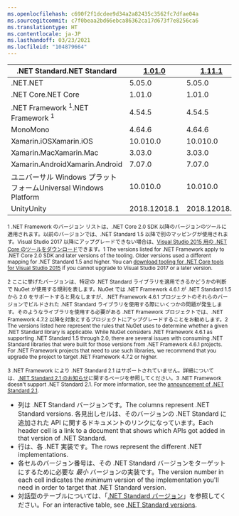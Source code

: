 ```yaml
---
ms.openlocfilehash: c690f2f1dcdee9d34a2a82435c3562fc7dfae04a
ms.sourcegitcommit: c7f0beaa2bd66ebca86362ca17d673f7e8256ca6
ms.translationtype: HT
ms.contentlocale: ja-JP
ms.lasthandoff: 03/23/2021
ms.locfileid: "104879664"
---
```

| <span data-ttu-id="437df-101">.NET Standard</span><span class="sxs-lookup"><span data-stu-id="437df-101">.NET Standard</span></span>              | <span data-ttu-id="437df-102">[1.0]</span><span class="sxs-lookup"><span data-stu-id="437df-102">[1.0]</span></span>  | <span data-ttu-id="437df-103">[1.1]</span><span class="sxs-lookup"><span data-stu-id="437df-103">[1.1]</span></span>  | <span data-ttu-id="437df-104">[1.2]</span><span class="sxs-lookup"><span data-stu-id="437df-104">[1.2]</span></span> | <span data-ttu-id="437df-105">[1.3]</span><span class="sxs-lookup"><span data-stu-id="437df-105">[1.3]</span></span> | <span data-ttu-id="437df-106">[1.4]</span><span class="sxs-lookup"><span data-stu-id="437df-106">[1.4]</span></span> | <span data-ttu-id="437df-107">[1.5]</span><span class="sxs-lookup"><span data-stu-id="437df-107">[1.5]</span></span>              | <span data-ttu-id="437df-108">[1.6]</span><span class="sxs-lookup"><span data-stu-id="437df-108">[1.6]</span></span>              | <span data-ttu-id="437df-109">[2.0]</span><span class="sxs-lookup"><span data-stu-id="437df-109">[2.0]</span></span>               | <span data-ttu-id="437df-110">[2.1]</span><span class="sxs-lookup"><span data-stu-id="437df-110">[2.1]</span></span> |
|----------------------------|--------|--------|-------|-------|-------|--------------------|--------------------|---------------------|---------------------
| <span data-ttu-id="437df-111">.NET</span><span class="sxs-lookup"><span data-stu-id="437df-111">.NET</span></span>                       | <span data-ttu-id="437df-112">5.0</span><span class="sxs-lookup"><span data-stu-id="437df-112">5.0</span></span>    | <span data-ttu-id="437df-113">5.0</span><span class="sxs-lookup"><span data-stu-id="437df-113">5.0</span></span>    | <span data-ttu-id="437df-114">5.0</span><span class="sxs-lookup"><span data-stu-id="437df-114">5.0</span></span>   | <span data-ttu-id="437df-115">5.0</span><span class="sxs-lookup"><span data-stu-id="437df-115">5.0</span></span>   | <span data-ttu-id="437df-116">5.0</span><span class="sxs-lookup"><span data-stu-id="437df-116">5.0</span></span>   | <span data-ttu-id="437df-117">5.0</span><span class="sxs-lookup"><span data-stu-id="437df-117">5.0</span></span>                | <span data-ttu-id="437df-118">5.0</span><span class="sxs-lookup"><span data-stu-id="437df-118">5.0</span></span>                | <span data-ttu-id="437df-119">5.0</span><span class="sxs-lookup"><span data-stu-id="437df-119">5.0</span></span>                 | <span data-ttu-id="437df-120">5.0</span><span class="sxs-lookup"><span data-stu-id="437df-120">5.0</span></span> |
| <span data-ttu-id="437df-121">.NET Core</span><span class="sxs-lookup"><span data-stu-id="437df-121">.NET Core</span></span>                  | <span data-ttu-id="437df-122">1.0</span><span class="sxs-lookup"><span data-stu-id="437df-122">1.0</span></span>    | <span data-ttu-id="437df-123">1.0</span><span class="sxs-lookup"><span data-stu-id="437df-123">1.0</span></span>    | <span data-ttu-id="437df-124">1.0</span><span class="sxs-lookup"><span data-stu-id="437df-124">1.0</span></span>   | <span data-ttu-id="437df-125">1.0</span><span class="sxs-lookup"><span data-stu-id="437df-125">1.0</span></span>   | <span data-ttu-id="437df-126">1.0</span><span class="sxs-lookup"><span data-stu-id="437df-126">1.0</span></span>   | <span data-ttu-id="437df-127">1.0</span><span class="sxs-lookup"><span data-stu-id="437df-127">1.0</span></span>                | <span data-ttu-id="437df-128">1.0</span><span class="sxs-lookup"><span data-stu-id="437df-128">1.0</span></span>                | <span data-ttu-id="437df-129">2.0</span><span class="sxs-lookup"><span data-stu-id="437df-129">2.0</span></span>                 | <span data-ttu-id="437df-130">3.0</span><span class="sxs-lookup"><span data-stu-id="437df-130">3.0</span></span> |
| <span data-ttu-id="437df-131">.NET Framework <sup>1</sup></span><span class="sxs-lookup"><span data-stu-id="437df-131">.NET Framework <sup>1</sup></span></span>| <span data-ttu-id="437df-132">4.5</span><span class="sxs-lookup"><span data-stu-id="437df-132">4.5</span></span>    | <span data-ttu-id="437df-133">4.5</span><span class="sxs-lookup"><span data-stu-id="437df-133">4.5</span></span>    | <span data-ttu-id="437df-134">4.5.1</span><span class="sxs-lookup"><span data-stu-id="437df-134">4.5.1</span></span> | <span data-ttu-id="437df-135">4.6</span><span class="sxs-lookup"><span data-stu-id="437df-135">4.6</span></span>   | <span data-ttu-id="437df-136">4.6.1</span><span class="sxs-lookup"><span data-stu-id="437df-136">4.6.1</span></span> | <span data-ttu-id="437df-137">4.6.1 <sup>2</sup></span><span class="sxs-lookup"><span data-stu-id="437df-137">4.6.1 <sup>2</sup></span></span> | <span data-ttu-id="437df-138">4.6.1 <sup>2</sup></span><span class="sxs-lookup"><span data-stu-id="437df-138">4.6.1 <sup>2</sup></span></span> | <span data-ttu-id="437df-139">4.6.1 <sup>2</sup></span><span class="sxs-lookup"><span data-stu-id="437df-139">4.6.1 <sup>2</sup></span></span>  | <span data-ttu-id="437df-140">該当なし<sup>3</sup></span><span class="sxs-lookup"><span data-stu-id="437df-140">N/A<sup>3</sup></span></span> |
| <span data-ttu-id="437df-141">Mono</span><span class="sxs-lookup"><span data-stu-id="437df-141">Mono</span></span>                       | <span data-ttu-id="437df-142">4.6</span><span class="sxs-lookup"><span data-stu-id="437df-142">4.6</span></span>    | <span data-ttu-id="437df-143">4.6</span><span class="sxs-lookup"><span data-stu-id="437df-143">4.6</span></span>    | <span data-ttu-id="437df-144">4.6</span><span class="sxs-lookup"><span data-stu-id="437df-144">4.6</span></span>   | <span data-ttu-id="437df-145">4.6</span><span class="sxs-lookup"><span data-stu-id="437df-145">4.6</span></span>   | <span data-ttu-id="437df-146">4.6</span><span class="sxs-lookup"><span data-stu-id="437df-146">4.6</span></span>   | <span data-ttu-id="437df-147">4.6</span><span class="sxs-lookup"><span data-stu-id="437df-147">4.6</span></span>                | <span data-ttu-id="437df-148">4.6</span><span class="sxs-lookup"><span data-stu-id="437df-148">4.6</span></span>                | <span data-ttu-id="437df-149">5.4</span><span class="sxs-lookup"><span data-stu-id="437df-149">5.4</span></span>                 | <span data-ttu-id="437df-150">6.4</span><span class="sxs-lookup"><span data-stu-id="437df-150">6.4</span></span> |
| <span data-ttu-id="437df-151">Xamarin.iOS</span><span class="sxs-lookup"><span data-stu-id="437df-151">Xamarin.iOS</span></span>                | <span data-ttu-id="437df-152">10.0</span><span class="sxs-lookup"><span data-stu-id="437df-152">10.0</span></span>   | <span data-ttu-id="437df-153">10.0</span><span class="sxs-lookup"><span data-stu-id="437df-153">10.0</span></span>   | <span data-ttu-id="437df-154">10.0</span><span class="sxs-lookup"><span data-stu-id="437df-154">10.0</span></span>  | <span data-ttu-id="437df-155">10.0</span><span class="sxs-lookup"><span data-stu-id="437df-155">10.0</span></span>  | <span data-ttu-id="437df-156">10.0</span><span class="sxs-lookup"><span data-stu-id="437df-156">10.0</span></span>  | <span data-ttu-id="437df-157">10.0</span><span class="sxs-lookup"><span data-stu-id="437df-157">10.0</span></span>               | <span data-ttu-id="437df-158">10.0</span><span class="sxs-lookup"><span data-stu-id="437df-158">10.0</span></span>               | <span data-ttu-id="437df-159">10.14</span><span class="sxs-lookup"><span data-stu-id="437df-159">10.14</span></span>               | <span data-ttu-id="437df-160">12.16</span><span class="sxs-lookup"><span data-stu-id="437df-160">12.16</span></span> |
| <span data-ttu-id="437df-161">Xamarin.Mac</span><span class="sxs-lookup"><span data-stu-id="437df-161">Xamarin.Mac</span></span>                | <span data-ttu-id="437df-162">3.0</span><span class="sxs-lookup"><span data-stu-id="437df-162">3.0</span></span>    | <span data-ttu-id="437df-163">3.0</span><span class="sxs-lookup"><span data-stu-id="437df-163">3.0</span></span>    | <span data-ttu-id="437df-164">3.0</span><span class="sxs-lookup"><span data-stu-id="437df-164">3.0</span></span>   | <span data-ttu-id="437df-165">3.0</span><span class="sxs-lookup"><span data-stu-id="437df-165">3.0</span></span>   | <span data-ttu-id="437df-166">3.0</span><span class="sxs-lookup"><span data-stu-id="437df-166">3.0</span></span>   | <span data-ttu-id="437df-167">3.0</span><span class="sxs-lookup"><span data-stu-id="437df-167">3.0</span></span>                | <span data-ttu-id="437df-168">3.0</span><span class="sxs-lookup"><span data-stu-id="437df-168">3.0</span></span>                | <span data-ttu-id="437df-169">3.8</span><span class="sxs-lookup"><span data-stu-id="437df-169">3.8</span></span>                 | <span data-ttu-id="437df-170">5.16</span><span class="sxs-lookup"><span data-stu-id="437df-170">5.16</span></span> |
| <span data-ttu-id="437df-171">Xamarin.Android</span><span class="sxs-lookup"><span data-stu-id="437df-171">Xamarin.Android</span></span>            | <span data-ttu-id="437df-172">7.0</span><span class="sxs-lookup"><span data-stu-id="437df-172">7.0</span></span>    | <span data-ttu-id="437df-173">7.0</span><span class="sxs-lookup"><span data-stu-id="437df-173">7.0</span></span>    | <span data-ttu-id="437df-174">7.0</span><span class="sxs-lookup"><span data-stu-id="437df-174">7.0</span></span>   | <span data-ttu-id="437df-175">7.0</span><span class="sxs-lookup"><span data-stu-id="437df-175">7.0</span></span>   | <span data-ttu-id="437df-176">7.0</span><span class="sxs-lookup"><span data-stu-id="437df-176">7.0</span></span>   | <span data-ttu-id="437df-177">7.0</span><span class="sxs-lookup"><span data-stu-id="437df-177">7.0</span></span>                | <span data-ttu-id="437df-178">7.0</span><span class="sxs-lookup"><span data-stu-id="437df-178">7.0</span></span>                | <span data-ttu-id="437df-179">8.0</span><span class="sxs-lookup"><span data-stu-id="437df-179">8.0</span></span>                 | <span data-ttu-id="437df-180">10.0</span><span class="sxs-lookup"><span data-stu-id="437df-180">10.0</span></span> |
| <span data-ttu-id="437df-181">ユニバーサル Windows プラットフォーム</span><span class="sxs-lookup"><span data-stu-id="437df-181">Universal Windows Platform</span></span> | <span data-ttu-id="437df-182">10.0</span><span class="sxs-lookup"><span data-stu-id="437df-182">10.0</span></span>   | <span data-ttu-id="437df-183">10.0</span><span class="sxs-lookup"><span data-stu-id="437df-183">10.0</span></span>   | <span data-ttu-id="437df-184">10.0</span><span class="sxs-lookup"><span data-stu-id="437df-184">10.0</span></span>  | <span data-ttu-id="437df-185">10.0</span><span class="sxs-lookup"><span data-stu-id="437df-185">10.0</span></span>  | <span data-ttu-id="437df-186">10.0</span><span class="sxs-lookup"><span data-stu-id="437df-186">10.0</span></span>  | <span data-ttu-id="437df-187">10.0.16299</span><span class="sxs-lookup"><span data-stu-id="437df-187">10.0.16299</span></span>         | <span data-ttu-id="437df-188">10.0.16299</span><span class="sxs-lookup"><span data-stu-id="437df-188">10.0.16299</span></span>         | <span data-ttu-id="437df-189">10.0.16299</span><span class="sxs-lookup"><span data-stu-id="437df-189">10.0.16299</span></span>          | <span data-ttu-id="437df-190">TBD</span><span class="sxs-lookup"><span data-stu-id="437df-190">TBD</span></span> |
| <span data-ttu-id="437df-191">Unity</span><span class="sxs-lookup"><span data-stu-id="437df-191">Unity</span></span>                      | <span data-ttu-id="437df-192">2018.1</span><span class="sxs-lookup"><span data-stu-id="437df-192">2018.1</span></span> | <span data-ttu-id="437df-193">2018.1</span><span class="sxs-lookup"><span data-stu-id="437df-193">2018.1</span></span> | <span data-ttu-id="437df-194">2018.1</span><span class="sxs-lookup"><span data-stu-id="437df-194">2018.1</span></span>| <span data-ttu-id="437df-195">2018.1</span><span class="sxs-lookup"><span data-stu-id="437df-195">2018.1</span></span>| <span data-ttu-id="437df-196">2018.1</span><span class="sxs-lookup"><span data-stu-id="437df-196">2018.1</span></span>| <span data-ttu-id="437df-197">2018.1</span><span class="sxs-lookup"><span data-stu-id="437df-197">2018.1</span></span>             |  <span data-ttu-id="437df-198">2018.1</span><span class="sxs-lookup"><span data-stu-id="437df-198">2018.1</span></span>            | <span data-ttu-id="437df-199">2018.1</span><span class="sxs-lookup"><span data-stu-id="437df-199">2018.1</span></span>              | <span data-ttu-id="437df-200">TBD</span><span class="sxs-lookup"><span data-stu-id="437df-200">TBD</span></span> |

<span data-ttu-id="437df-201"><sup>1 .NET Framework のバージョン リストは、.NET Core 2.0 SDK 以降のバージョンのツールに適用されます。以前のバージョンでは、.NET Standard 1.5 以降で別のマッピングが使用されます。Visual Studio 2017 以降にアップグレードできない場合は、[Visual Studio 2015 用の .NET Core のツールをダウンロード](https://github.com/dotnet/core/blob/main/release-notes/download-archive.md)できます。</sup></span><span class="sxs-lookup"><span data-stu-id="437df-201"><sup>1 The versions listed for .NET Framework apply to .NET Core 2.0 SDK and later versions of the tooling. Older versions used a different mapping for .NET Standard 1.5 and higher. You can [download tooling for .NET Core tools for Visual Studio 2015](https://github.com/dotnet/core/blob/main/release-notes/download-archive.md) if you cannot upgrade to Visual Studio 2017 or a later version.</sup></span></span>

<span data-ttu-id="437df-202"><sup>2 ここに挙げたバージョンは、特定の .NET Standard ライブラリを適用できるかどうかの判断で NuGet が使用する規則を表します。NuGet では .NET Framework 4.6.1 が .NET Standard 1.5 から 2.0 をサポートすると見なしますが、.NET Framework 4.6.1 プロジェクトのそれらのバージョンでビルドされた .NET Standard ライブラリを使用する際にいくつかの問題が発生します。そのようなライブラリを使用する必要がある .NET Framework プロジェクトでは、.NET Framework 4.7.2 以降を対象とするプロジェクトにアップグレードすることをお勧めします。</sup></span><span class="sxs-lookup"><span data-stu-id="437df-202"><sup>2 The versions listed here represent the rules that NuGet uses to determine whether a given .NET Standard library is applicable. While NuGet considers .NET Framework 4.6.1 as supporting .NET Standard 1.5 through 2.0, there are several issues with consuming .NET Standard libraries that were built for those versions from .NET Framework 4.6.1 projects. For .NET Framework projects that need to use such libraries, we recommend that you upgrade the project to target .NET Framework 4.7.2 or higher.</sup></span></span>

<span data-ttu-id="437df-203"><sup>3 .NET Framework により .NET Standard 2.1 はサポートされていません。詳細については、[.NET Standard 2.1 のお知らせ](https://devblogs.microsoft.com/dotnet/announcing-net-standard-2-1/)に関するページを参照してください。</sup></span><span class="sxs-lookup"><span data-stu-id="437df-203"><sup>3 .NET Framework doesn't support .NET Standard 2.1. For more information, see the [announcement of .NET Standard 2.1](https://devblogs.microsoft.com/dotnet/announcing-net-standard-2-1/).</sup></span></span>

- <span data-ttu-id="437df-204">列は .NET Standard バージョンです。</span><span class="sxs-lookup"><span data-stu-id="437df-204">The columns represent .NET Standard versions.</span></span> <span data-ttu-id="437df-205">各見出しセルは、そのバージョンの .NET Standard に追加された API に関するドキュメントのリンクになっています。</span><span class="sxs-lookup"><span data-stu-id="437df-205">Each header cell is a link to a document that shows which APIs got added in that version of .NET Standard.</span></span>
- <span data-ttu-id="437df-206">行は、各 .NET 実装です。</span><span class="sxs-lookup"><span data-stu-id="437df-206">The rows represent the different .NET implementations.</span></span>
- <span data-ttu-id="437df-207">各セルのバージョン番号は、その .NET Standard バージョンをターゲットにするために必要な *最小* バージョンの実装です。</span><span class="sxs-lookup"><span data-stu-id="437df-207">The version number in each cell indicates the *minimum* version of the implementation you'll need in order to target that .NET Standard version.</span></span>
- <span data-ttu-id="437df-208">対話型のテーブルについては、「[.NET Standard バージョン](https://dotnet.microsoft.com/platform/dotnet-standard#versions)」を参照してください。</span><span class="sxs-lookup"><span data-stu-id="437df-208">For an interactive table, see [.NET Standard versions](https://dotnet.microsoft.com/platform/dotnet-standard#versions).</span></span>

[1.0]: https://github.com/dotnet/standard/blob/master/docs/versions/netstandard1.0.md
[1.1]: https://github.com/dotnet/standard/blob/master/docs/versions/netstandard1.1.md
[1.2]: https://github.com/dotnet/standard/blob/master/docs/versions/netstandard1.2.md
[1.3]: https://github.com/dotnet/standard/blob/master/docs/versions/netstandard1.3.md
[1.4]: https://github.com/dotnet/standard/blob/master/docs/versions/netstandard1.4.md
[1.5]: https://github.com/dotnet/standard/blob/master/docs/versions/netstandard1.5.md
[1.6]: https://github.com/dotnet/standard/blob/master/docs/versions/netstandard1.6.md
[2.0]: https://github.com/dotnet/standard/blob/master/docs/versions/netstandard2.0.md
[2.1]: https://github.com/dotnet/standard/blob/master/docs/versions/netstandard2.1.md
